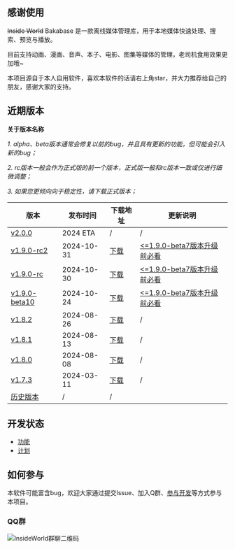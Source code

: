 ## 感谢使用

~~Inside World~~ Bakabase 是一款离线媒体管理库，用于本地媒体快速处理、搜索、预览与播放。

目前支持动画、漫画、音声、本子、电影、图集等媒体的管理，老司机食用效果更加哦~

本项目源自于本人自用软件，喜欢本软件的话请右上角star，并大力推荐给自己的朋友，感谢大家的支持。


## 近期版本

**关于版本名称**

*1. alpha、beta版本通常会修复以前的bug，并且具有更新的功能，但可能会引入新的bug；*

*2. rc版本一般会作为正式版的前一个版本，正式版一般和rc版本一致或仅进行细微调整；*

*3. 如果您更倾向向于稳定性，请下载正式版本；*


| 版本 | 发布时间 | 下载地址 | 更新说明 |
| ------------- | ------------- | ------------- | ------------- |
| [v2.0.0](https://github.com/anobaka/InsideWorld/milestone/51) | 2024 ETA | / | / |
| [v1.9.0-rc2](./CHANGELOG.md) | 2024-10-31 | [下载](https://cdn-public.anobaka.com/app/bakabase/inside-world/1.9.0-rc2/installer/Bakabase.zip) | [<=1.9.0-beta7版本升级前必看](/guide/v190/v1.9.0) |
| [v1.9.0-rc](./CHANGELOG.md) | 2024-10-30 | [下载](https://cdn-public.anobaka.com/app/bakabase/inside-world/1.9.0-rc/installer/Bakabase.zip) | [<=1.9.0-beta7版本升级前必看](/guide/v190/v1.9.0) |
| [v1.9.0-beta10](./CHANGELOG.md) | 2024-10-24 | [下载](https://cdn-public.anobaka.com/app/bakabase/inside-world-dev-test/1.9.0-beta10/installer/Bakabase.zip) | [<=1.9.0-beta7版本升级前必看](/guide/v190/v1.9.0) |
| [v1.8.2](./CHANGELOG.md) | 2024-08-26 | [下载](https://cdn-public.anobaka.com/app/bakabase/inside-world/1.8.2/installer/Bakabase.InsideWorld.zip) | / |
| [v1.8.1](./CHANGELOG.md) | 2024-08-13 | [下载](https://cdn-public.anobaka.com/app/bakabase/inside-world/1.8.1/installer/Bakabase.InsideWorld.zip) | / |
| [v1.8.0](./CHANGELOG.md) | 2024-08-08 | [下载](https://cdn-public.anobaka.com/app/bakabase/inside-world/1.8.0/installer/Bakabase.InsideWorld.zip) | / |
| [v1.7.3](./CHANGELOG.md) | 2024-03-11 | [下载](https://cdn-public.anobaka.com/app/bakabase/inside-world/1.7.3/installer/Bakabase.InsideWorld.zip) | / |
| [历史版本](https://github.com/anobaka/InsideWorld/releases) | / | / |

## 开发状态

+ [功能](https://github.com/Bakabase/InsideWorld/milestones)
+ [计划](https://github.com/users/anobaka/projects/3)

## 如何参与

本软件可能富含bug，欢迎大家通过提交Issue、加入Q群、[参与开发](/dev/dev)等方式参与本项目。

### QQ群

![InsideWorld群聊二维码](https://user-images.githubusercontent.com/2888789/146117768-7d92af78-37ca-426e-a820-97b896b591eb.png)